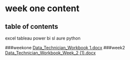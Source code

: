 # week one content

## table of contents
excel
tableau
power bi
sl aure
python


###weekone
[Data_Technician_Workbook 1.docx](https://github.com/user-attachments/files/18737030/Data_Technician_Workbook.1.docx)
###week2
[Data_Technician_Workbook_Week_2 (1).docx](https://github.com/user-attachments/files/18748110/Data_Technician_Workbook_Week_2.1.docx)


